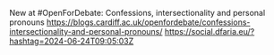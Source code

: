New at #OpenForDebate: Confessions, intersectionality and personal pronouns https://blogs.cardiff.ac.uk/openfordebate/confessions-intersectionality-and-personal-pronouns/ https://social.dfaria.eu/?hashtag=2024-06-24T09:05:03Z